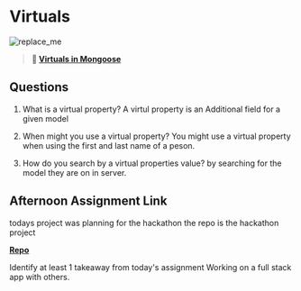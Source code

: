 # Virtuals

![replace_me](https://codeworks.blob.core.windows.net/public/assets/img/illustrations/placeholder.svg)

> **📖 [Virtuals in Mongoose](https://codeworksacademy.com/fs-student-guide/resources/wk5/04-Virtuals)**

## Questions

1. What is a virtual property?
A virtul property is an Additional field for a given model

2. When might you use a virtual property? 
You might use a virtual property when using the first and last name of a peson.


3. How do you search by a virtual properties value?
by searching for the model they are on in server.


## Afternoon Assignment Link
todays project was planning for the hackathon the repo is the hackathon project

**[Repo](https://github.com/krevan88/Trendr.git)**

Identify at least 1 takeaway from today's assignment
Working on a full stack app with others.